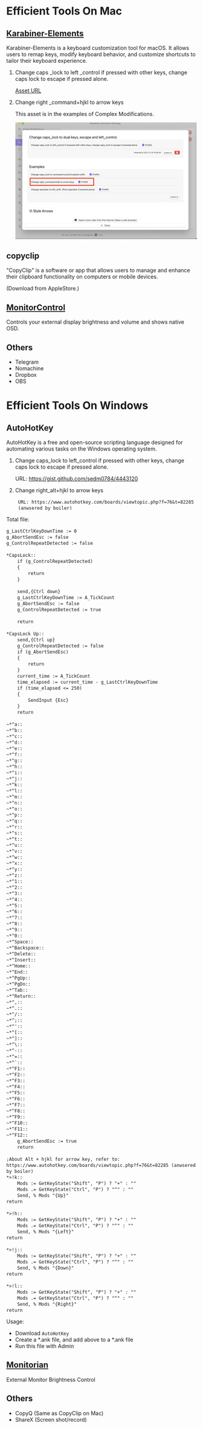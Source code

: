 # Efficient Tools On Mac

## [Karabiner-Elements](https://karabiner-elements.pqrs.org/)

Karabiner-Elements is a keyboard customization tool for macOS. It allows users to remap keys, modify keyboard behavior, and customize shortcuts to tailor their keyboard experience. 

1. Change caps _lock to left _control if pressed with other keys, change caps lock to escape if pressed alone.

	[Asset URL](https://ke-complex-modifications.pqrs.org/#caps_lock_tapped_escape_held_left_control)

2. Change right _command+hjkl to arrow keys

	This asset is in the examples of Complex Modifications.

	![img](./img/right_command.png)

## copyclip

"CopyClip" is a software or app that allows users to manage and enhance their clipboard functionality on computers or mobile devices.

(Download from AppleStore.)


## [MonitorControl](https://github.com/MonitorControl/MonitorControl)

Controls your external display brightness and volume and shows native OSD.

## Others
- Telegram
- Nomachine
- Dropbox
- OBS

# Efficient Tools On Windows

## AutoHotKey

AutoHotKey is a free and open-source scripting language designed for automating various tasks on the Windows operating system. 


1. Change caps_lock to left_control if pressed with other keys, change caps lock to escape if pressed alone.

	URL: https://gist.github.com/sedm0784/4443120

2. Change right_alt+hjkl to arrow keys

        URL: https://www.autohotkey.com/boards/viewtopic.php?f=76&t=82285
        (anwsered by boiler)

Total file:
```
g_LastCtrlKeyDownTime := 0
g_AbortSendEsc := false
g_ControlRepeatDetected := false

*CapsLock::
    if (g_ControlRepeatDetected)
    {
        return
    }

    send,{Ctrl down}
    g_LastCtrlKeyDownTime := A_TickCount
    g_AbortSendEsc := false
    g_ControlRepeatDetected := true

    return

*CapsLock Up::
    send,{Ctrl up}
    g_ControlRepeatDetected := false
    if (g_AbortSendEsc)
    {
        return
    }
    current_time := A_TickCount
    time_elapsed := current_time - g_LastCtrlKeyDownTime
    if (time_elapsed <= 250)
    {
        SendInput {Esc}
    }
    return

~*^a::
~*^b::
~*^c::
~*^d::
~*^e::
~*^f::
~*^g::
~*^h::
~*^i::
~*^j::
~*^k::
~*^l::
~*^m::
~*^n::
~*^o::
~*^p::
~*^q::
~*^r::
~*^s::
~*^t::
~*^u::
~*^v::
~*^w::
~*^x::
~*^y::
~*^z::
~*^1::
~*^2::
~*^3::
~*^4::
~*^5::
~*^6::
~*^7::
~*^8::
~*^9::
~*^0::
~*^Space::
~*^Backspace::
~*^Delete::
~*^Insert::
~*^Home::
~*^End::
~*^PgUp::
~*^PgDn::
~*^Tab::
~*^Return::
~*^,::
~*^.::
~*^/::
~*^;::
~*^'::
~*^[::
~*^]::
~*^\::
~*^-::
~*^=::
~*^`::
~*^F1::
~*^F2::
~*^F3::
~*^F4::
~*^F5::
~*^F6::
~*^F7::
~*^F8::
~*^F9::
~*^F10::
~*^F11::
~*^F12::
    g_AbortSendEsc := true
    return

;About Alt + hjkl for arrow key, refer to: https://www.autohotkey.com/boards/viewtopic.php?f=76&t=82285 (anwsered by boiler)
*>!k::
	Mods := GetKeyState("Shift", "P") ? "+" : ""
	Mods .= GetKeyState("Ctrl", "P") ? "^" : ""
	Send, % Mods "{Up}"
return

*>!h::
	Mods := GetKeyState("Shift", "P") ? "+" : ""
	Mods .= GetKeyState("Ctrl", "P") ? "^" : ""
	Send, % Mods "{Left}"
return

*>!j::
	Mods := GetKeyState("Shift", "P") ? "+" : ""
	Mods .= GetKeyState("Ctrl", "P") ? "^" : ""
	Send, % Mods "{Down}"
return

*>!l::
	Mods := GetKeyState("Shift", "P") ? "+" : ""
	Mods .= GetKeyState("Ctrl", "P") ? "^" : ""
	Send, % Mods "{Right}"
return
```

Usage:
- Download `AutoHotKey`
- Create a *.ank file, and add above to a *.ank file
- Run this file with Admin

## [Monitorian](https://github.com/emoacht/Monitorian)
External Monitor Brightness Control

## Others

- CopyQ (Same as CopyClip on Mac)
- ShareX (Screen shot/record)
